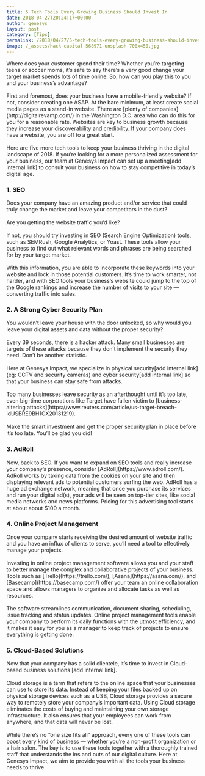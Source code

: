 ```yaml
---
title: 5 Tech Tools Every Growing Business Should Invest In
date: 2018-04-27T20:24:17+00:00
author: genesys
layout: post
category: [Tips]
permalink: /2018/04/27/5-tech-tools-every-growing-business-should-invest-in/
image: /_assets/hack-capital-568971-unsplash-700x450.jpg
---
```

<p>
<span style="font-weight: 400;">Where does your customer spend their time? Whether you’re targeting teens or soccer moms, it’s safe to say there’s a very good change your target market spends lots of time online. So, how can you play this to you and your business’s advantage?</span>
<br><br>
<span style="font-weight: 400;">First and foremost, does your business have a mobile-friendly website? If not, consider creating one ASAP. At the bare minimum, at least create social media pages as a stand-in website. There are</span> [<span style="font-weight: 400;">plenty of companies</span>](http://digitalrevamp.com/) <span style="font-weight: 400;">in the Washington D.C. area who can do this for you for a reasonable rate. Websites are key to business growth because they increase your discoverability and credibility. If your company does have a website, you are off to a great start.</span>
<br><br>
<span style="font-weight: 400;">Here are five more tech tools to keep your business thriving in the digital landscape of 2018. If you’re looking for a more personalized assessment for your business, our team at Genesys Impact can </span><span style="font-weight: 400;">set up a meeting[add internal link]</span> <span style="font-weight: 400;">to consult your business on how to stay competitive in today’s digital age.</span>
</p>
<h3>1. SEO</h3>
<p>
<span style="font-weight: 400;">Does your company have an amazing product and/or service that could truly change the market and leave your competitors in the dust?</span>
<br><br>
<span style="font-weight: 400;">Are you getting the website traffic you’d like?</span>
<br><br>
<span style="font-weight: 400;">If not, you should try investing in SEO (Search Engine Optimization) tools, such as SEMRush, Google Analytics, or Yoast. These tools allow your business to find out what relevant words and phrases are being searched for by your target market.</span>
<br><br>
<span style="font-weight: 400;">With this information, you are able to incorporate these keywords into your website and lock in those potential customers. It’s time to work smarter, not harder, and with SEO tools your business’s website could jump to the top of the Google rankings and increase the number of visits to your site — converting traffic into sales.</span>
</p>
<h3>2. A Strong Cyber Security Plan</h3>
<p>
<span style="font-weight: 400;">You wouldn’t leave your house with the door unlocked, so why would you leave your digital assets and data without the proper security?</span>
<br><br>
<span style="font-weight: 400;">Every 39 seconds, there is a hacker attack. Many small businesses are targets of these attacks because they don’t implement the security they need. Don’t be another statistic.</span>
<br><br>
<span style="font-weight: 400;">Here at Genesys Impact, we specialize in </span><span style="font-weight: 400;">physical security[add internal link]</span> <span style="font-weight: 400;">(eg: CCTV and security cameras) and </span><span style="font-weight: 400;">cyber security[add internal link]</span> <span style="font-weight: 400;">so that your business can stay safe from attacks.</span>
<br><br>
<span style="font-weight: 400;">Too many businesses leave security as an afterthought until it’s too late, even big-time corporations like Target have fallen victim to</span> [<span style="font-weight: 400;">business-altering attacks</span>](https://www.reuters.com/article/us-target-breach-idUSBRE9BH1GX20131219)<span style="font-weight: 400;">.</span>
<br><br>
<span style="font-weight: 400;">Make the smart investment and get the proper security plan in place before it’s too late. You’ll be glad you did!</span>
</p>
<h3>3. AdRoll</h3>
<p>
<span style="font-weight: 400;">Now, back to SEO. If you want to expand on SEO tools and really increase your company’s presence, consider</span> [<span style="font-weight: 400;">AdRoll</span>](https://www.adroll.com/)<span style="font-weight: 400;">. AdRoll works by taking data from the cookies on your site and then displaying relevant ads to potential customers surfing the web. AdRoll has a huge ad exchange network, meaning that once you purchase its services and run your digital ad(s), your ads will be seen on top-tier sites, like social media networks and news platforms. Pricing for this advertising tool starts at about about $100 a month.</span>
</p>
<h3>4. Online Project Management</h3>
<p>
<span style="font-weight: 400;">Once your company starts receiving the desired amount of website traffic and you have an influx of clients to serve, you’ll need a tool to effectively manage your projects.</span>
<br><br>
<span style="font-weight: 400;">Investing in online project management software allows you and your staff to better manage the complex and collaborative projects of your business. Tools such as</span> [<span style="font-weight: 400;">Trello</span>](https://trello.com/)<span style="font-weight: 400;">,</span> [<span style="font-weight: 400;">Asana</span>](https://asana.com/)<span style="font-weight: 400;">, and</span> [<span style="font-weight: 400;">Basecamp</span>](https://basecamp.com/) <span style="font-weight: 400;">offer your team an online collaboration space and allows managers to organize and allocate tasks as well as resources.</span>
<br><br>
<span style="font-weight: 400;">The software streamlines communication, document sharing, scheduling, issue tracking and status updates. Online project management tools enable your company to perform its daily functions with the utmost efficiency, and it makes it easy for you as a manager to keep track of projects to ensure everything is getting done.</span>
</p>
<h3>5. Cloud-Based Solutions</h3>
<p>
<span style="font-weight: 400;">Now that your company has a solid clientele, it’s time to invest in </span><span style="font-weight: 400;">Cloud-based business solutions [add internal link]</span><span style="font-weight: 400;">.</span>
<br><br>
<span style="font-weight: 400;">Cloud storage</span> <span style="font-weight: 400;">is a term that refers to the online space that your businesses can use to store its data. Instead of keeping your files backed up on physical </span><span style="font-weight: 400;">storage</span> <span style="font-weight: 400;">devices such as a USB, </span><span style="font-weight: 400;">Cloud storage</span> <span style="font-weight: 400;">provides a secure way to remotely store your company’s important data. Using Cloud storage eliminates the costs of buying and maintaining your own storage infrastructure. It also ensures that your employees can work from anywhere, and that data will never be lost.</span>
<br><br>
While there’s no “one size fits all” approach, every one of these tools can boost every kind of business — whether you’re a non-profit organization or a hair salon. The key is to use these tools together with a thoroughly trained staff that understands the ins and outs of our digital culture. Here at Genesys Impact, we aim to provide you with all the tools your business needs to thrive.
</p>